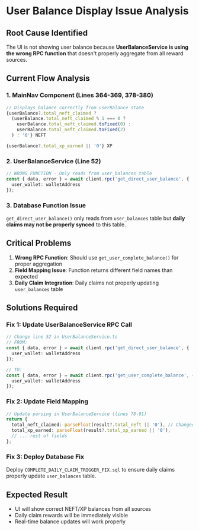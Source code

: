 # User Balance Display Issue Analysis

## Root Cause Identified

The UI is not showing user balance because **UserBalanceService is using the wrong RPC function** that doesn't properly aggregate from all reward sources.

## Current Flow Analysis

### 1. MainNav Component (Lines 364-369, 378-380)
```typescript
// Displays balance correctly from userBalance state
{userBalance?.total_neft_claimed ? 
  (userBalance.total_neft_claimed % 1 === 0 ? 
    userBalance.total_neft_claimed.toFixed(0) : 
    userBalance.total_neft_claimed.toFixed(2)
  ) : '0'} NEFT

{userBalance?.total_xp_earned || '0'} XP
```

### 2. UserBalanceService (Line 52)
```typescript
// WRONG FUNCTION - Only reads from user_balances table
const { data, error } = await client.rpc('get_direct_user_balance', {
  user_wallet: walletAddress
});
```

### 3. Database Function Issue
`get_direct_user_balance()` only reads from `user_balances` table but **daily claims may not be properly synced** to this table.

## Critical Problems

1. **Wrong RPC Function**: Should use `get_user_complete_balance()` for proper aggregation
2. **Field Mapping Issue**: Function returns different field names than expected
3. **Daily Claim Integration**: Daily claims not properly updating `user_balances` table

## Solutions Required

### Fix 1: Update UserBalanceService RPC Call
```typescript
// Change line 52 in UserBalanceService.ts
// FROM:
const { data, error } = await client.rpc('get_direct_user_balance', {
  user_wallet: walletAddress
});

// TO:
const { data, error } = await client.rpc('get_user_complete_balance', {
  user_wallet: walletAddress
});
```

### Fix 2: Update Field Mapping
```typescript
// Update parsing in UserBalanceService (lines 78-91)
return {
  total_neft_claimed: parseFloat(result?.total_neft || '0'), // Changed field name
  total_xp_earned: parseFloat(result?.total_xp_earned || '0'),
  // ... rest of fields
};
```

### Fix 3: Deploy Database Fix
Deploy `COMPLETE_DAILY_CLAIM_TRIGGER_FIX.sql` to ensure daily claims properly update `user_balances` table.

## Expected Result
- UI will show correct NEFT/XP balances from all sources
- Daily claim rewards will be immediately visible
- Real-time balance updates will work properly

